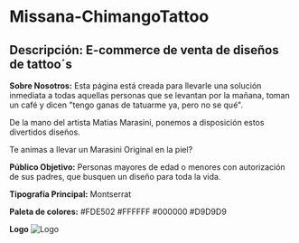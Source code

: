 # Missana-ChimangoTattoo
## Descripción: E-commerce de venta de diseños de tattoo´s


**Sobre Nosotros:**
Esta página está creada para llevarle una solución inmediata a todas aquellas personas que se levantan por la mañana, toman un café y dicen "tengo ganas de tatuarme ya, pero no se qué". 

De la mano del artista Matias Marasini, ponemos a disposición estos divertidos diseños.

Te animas a llevar un Marasini Original en la piel?

**Público Objetivo:**
Personas mayores de edad o menores con autorización de sus padres, que busquen un diseño para toda la vida.

**Tipografía Principal:**
Montserrat

**Paleta de colores:**
#FDE502
#FFFFFF
#000000
#D9D9D9

**Logo**
![Logo](https://live.staticflickr.com/65535/52981241852_6e56520377_m.jpg "Logo")
